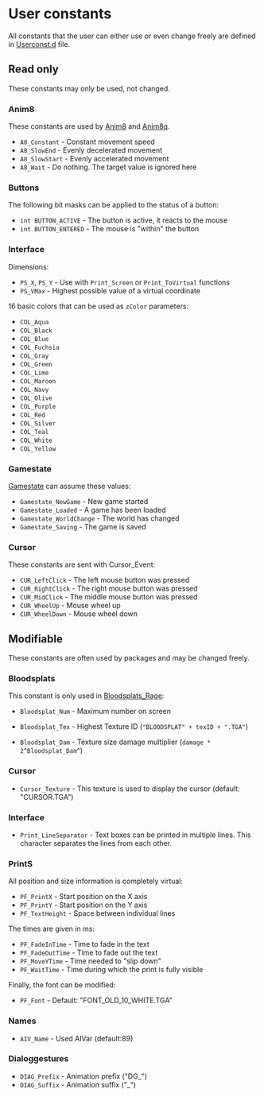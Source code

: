 # User constants
All constants that the user can either use or even change freely are defined in [Userconst.d](https://github.com/Lehona/LeGo/blob/dev/Userconst.d) file.

## Read only
These constants may only be used, not changed.

### Anim8
These constants are used by [Anim8](../applications/anim8.md#anim8_1) and [Anim8q](../applications/anim8.md#anim8q).

- `A8_Constant` - Constant movement speed
- `A8_SlowEnd` - Evenly decelerated movement
- `A8_SlowStart` - Evenly accelerated movement
- `A8_Wait` - Do nothing. The target value is ignored here

### Buttons
The following bit masks can be applied to the status of a button:

- `int BUTTON_ACTIVE` - The button is active, it reacts to the mouse
- `int BUTTON_ENTERED` - The mouse is "within" the button

### Interface
Dimensions:

- `PS_X`, `PS_Y` - Use with `Print_Screen` or `Print_ToVirtual` functions
- `PS_VMax` - Highest possible value of a virtual coordinate

16 basic colors that can be used as `zColor` parameters:

- `COL_Aqua`
- `COL_Black`
- `COL_Blue`
- `COL_Fuchsia`
- `COL_Gray`
- `COL_Green`
- `COL_Lime`
- `COL_Maroon`
- `COL_Navy`
- `COL_Olive`
- `COL_Purple`
- `COL_Red`
- `COL_Silver`
- `COL_Teal`
- `COL_White`
- `COL_Yellow`

### Gamestate
[Gamestate](../applications/gamestate.md) can assume these values:

- `Gamestate_NewGame` - New game started
- `Gamestate_Loaded` - A game has been loaded
- `Gamestate_WorldChange` - The world has changed
- `Gamestate_Saving` - The game is saved

### Cursor
These constants are sent with Cursor_Event:

- `CUR_LeftClick` - The left mouse button was pressed
- `CUR_RightClick` - The right mouse button was pressed
- `CUR_MidClick` - The middle mouse button was pressed
- `CUR_WheelUp` - Mouse wheel up
- `CUR_WheelDown` - Mouse wheel down

## Modifiable
These constants are often used by packages and may be changed freely.

### Bloodsplats
This constant is only used in [Bloodsplats_Rage](../applications/bloodsplats.md#bloodsplats_rage):

- `Bloodsplat_Num` - Maximum number on screen

- `Bloodsplat_Tex` - Highest Texture ID (`"BLOODSPLAT" + texID + ".TGA"`)
- `Bloodsplat_Dam` - Texture size damage multiplier (`damage * 2`^`Bloodsplat_Dam`^)

### Cursor

- `Cursor_Texture` - This texture is used to display the cursor (default: "CURSOR.TGA")

### Interface

- `Print_LineSeparator` - Text boxes can be printed in multiple lines. This character separates the lines from each other.

### PrintS
All position and size information is completely virtual:

- `PF_PrintX` - Start position on the X axis
- `PF_PrintY` - Start position on the Y axis
- `PF_TextHeight` - Space between individual lines

The times are given in ms:

- `PF_FadeInTime` - Time to fade in the text
- `PF_FadeOutTime` - Time to fade out the text
- `PF_MoveYTime` - Time needed to "slip down"
- `PF_WaitTime` - Time during which the print is fully visible

Finally, the font can be modified:

- `PF_Font` - Default: "FONT_OLD_10_WHITE.TGA"

### Names

- `AIV_Name` - Used AIVar (default:89)

### Dialoggestures

- `DIAG_Prefix` - Animation prefix ("DG_")
- `DIAG_Suffix` - Animation suffix ("_")
